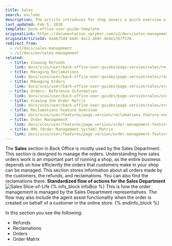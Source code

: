 ```yaml
---
title: Sales
search: exclude
description: The article introduces for shop owners a quick overview of the Sales section, such as Refunds, Orders, Order Matrix, and Reclamations in the Back Office.
last_updated: Feb 5, 2020
template: back-office-user-guide-template
originalLink: https://documentation.spryker.com/v2/docs/sales-management
originalArticleId: 0a4675d4-b4dc-4ec2-ab9c-4b4e1c07f578
redirect_from:
  - /v2/docs/sales-management
  - /v2/docs/en/sales-management
related:
  - title: Viewing Refunds
    link: docs/scos/user/back-office-user-guides/page.version/sales/refunds/viewing-refunds.html
  - title: Managing Reclamations
    link: docs/scos/user/back-office-user-guides/page.version/sales/reclamations/managing-reclamations.html
  - title: Managing Orders
    link: docs/scos/user/back-office-user-guides/page.version/sales/orders/managing-orders.html
  - title: Orders- Reference Information
    link: docs/scos/user/back-office-user-guides/page.version/sales/orders/references/orders-reference-information.html
  - title: Viewing the Order Matrix
    link: docs/scos/user/back-office-user-guides/page.version/sales/order-matrix/viewing-the-order-matrix.html
  - title: Reclamations Feature Overview
    link: docs/scos/user/features/page.version/reclamations-feature-overview.html
  - title: Order Management
    link: docs/scos/user/features/page.version/order-management-feature-overview/order-management-feature-overview.html
  - title: OMS (Order Management System) Matrix
    link: docs/scos/user/features/page.version/order-management-feature-overview/oms-order-management-system-matrix.html
---
```


The **Sales** section in Back Office is mostly used by the Sales Department.
This section is designed to manage the orders. Understanding how sales orders work is an important part of running a shop, as the entire business depends on how efficiently the orders that customers make in your shop can be managed. This section stores information about all orders made by the customers, the refunds, and reclamations. You can also find the reclamations there. 
**Standardized flow of actions for the Sales Department**
![Sales Slice-of-Life](https://cdn.document360.io/9fafa0d5-d76f-40c5-8b02-ab9515d3e879/Images/Documentation/Sales%20Slice-of-Life.png) 
{% info_block infoBox %}
This is how the order management is managed by the Sales Department representatives. The flow may also include the agent assist functionality when the order is created on behalf of a customer in the online store.
{% endinfo_block %}

In this section you see the following:
* Refunds
* Reclamations
* Orders
* Order Matrix
